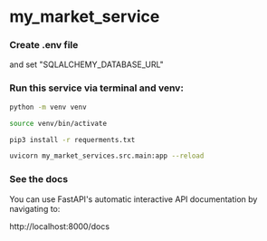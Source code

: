 # my_market_service

### Create .env file

and set "SQLALCHEMY_DATABASE_URL"

### Run this service via terminal and venv:

```bash
python -m venv venv

source venv/bin/activate

pip3 install -r requerments.txt

uvicorn my_market_services.src.main:app --reload
```

### See the docs

You can use FastAPI's automatic interactive API documentation by navigating to:

http://localhost:8000/docs

